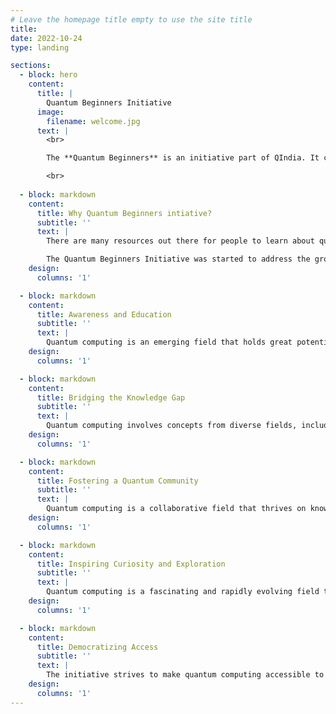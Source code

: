 ```yaml
---
# Leave the homepage title empty to use the site title
title:
date: 2022-10-24
type: landing

sections:
  - block: hero
    content:
      title: |
        Quantum Beginners Initiative
      image:
        filename: welcome.jpg
      text: |
        <br>

        The **Quantum Beginners** is an initiative part of QIndia. It consists of blog posts and tutorial series focused on helping Quantum beginners find their footing.

        <br>
  
  - block: markdown
    content:
      title: Why Quantum Beginners intiative?
      subtitle: ''
      text: |
        There are many resources out there for people to learn about quantum computing. However we would like to create a place where absolute beginners can start from, like a “start here” section that then takes them step-by-step through the process of understanding the minimum before exploring the world of quantum computing for themselves. The content will be a combination of original creations by the team and links to specific sections of already existing content.

        The Quantum Beginners Initiative was started to address the growing need for educational outreach in the field of quantum computing. Here are some reasons why such an initiative was launched:
    design:
      columns: '1'

  - block: markdown
    content:
      title: Awareness and Education
      subtitle: ''
      text: |
        Quantum computing is an emerging field that holds great potential for advancements in various domains. However, it is a complex and abstract subject that can be challenging for beginners to grasp. The initiative aims to raise awareness about quantum computing and provide educational resources to make it more accessible to students, researchers, and enthusiasts.
    design:
      columns: '1'

  - block: markdown
    content:
      title: Bridging the Knowledge Gap
      subtitle: ''
      text: |
        Quantum computing involves concepts from diverse fields, including physics, mathematics, computer science, and engineering. Many people are interested in learning about quantum computing but may lack the necessary background or resources to dive into the subject. The initiative bridges the knowledge gap by providing structured learning materials and resources specifically designed for beginners.
    design:
      columns: '1'

  - block: markdown
    content:
      title: Fostering a Quantum Community
      subtitle: ''
      text: |
        Quantum computing is a collaborative field that thrives on knowledge sharing and community engagement. The initiative brings together individuals who are interested in quantum computing, creating a platform for them to connect, collaborate, and learn from each other. By fostering a community of beginners, the initiative encourages peer-to-peer support and knowledge exchange.Future Workforce Development: Quantum computing is expected to have a significant impact on various industries, including technology, finance, healthcare, and more. By providing educational outreach, the initiative aims to equip individuals with the foundational knowledge needed to pursue careers in quantum computing. This helps in building a skilled workforce capable of driving innovation and advancements in the field.
    design:
      columns: '1'

  - block: markdown
    content:
      title: Inspiring Curiosity and Exploration
      subtitle: ''
      text: |
        Quantum computing is a fascinating and rapidly evolving field that sparks curiosity and excitement. The initiative aims to inspire individuals to explore the wonders of quantum computing, encouraging them to ask questions, experiment, and think creatively. By nurturing curiosity, the initiative lays the foundation for further learning and engagement in quantum computing.
    design:
      columns: '1'

  - block: markdown
    content:
      title: Democratizing Access
      subtitle: ''
      text: |
        The initiative strives to make quantum computing accessible to a wider audience, regardless of their background or geographic location. Through online resources, tutorials, and workshops, it aims to break down barriers to entry and empower individuals to embark on their quantum computing journey.
    design:
      columns: '1'
---
```

